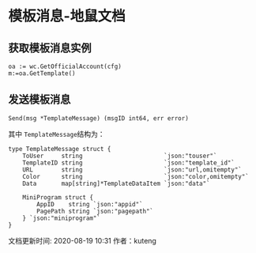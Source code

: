 # 模板消息-地鼠文档

## 获取模板消息实例 <a id="d9wrti"></a>

```text
oa := wc.GetOfficialAccount(cfg)
m:=oa.GetTemplate()
```

## 发送模板消息 <a id="b2s9zb"></a>

```text
Send(msg *TemplateMessage) (msgID int64, err error)
```

其中 `TemplateMessage`结构为：

```text
type TemplateMessage struct {
    ToUser     string                       `json:"touser"`          
    TemplateID string                       `json:"template_id"`     
    URL        string                       `json:"url,omitempty"`   
    Color      string                       `json:"color,omitempty"` 
    Data       map[string]*TemplateDataItem `json:"data"`            

    MiniProgram struct {
        AppID    string `json:"appid"`    
        PagePath string `json:"pagepath"` 
    } `json:"miniprogram"` 
}
```

文档更新时间: 2020-08-19 10:31   作者：kuteng

